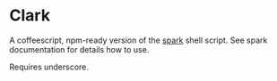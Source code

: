 Clark
=====

A coffeescript, npm-ready version of the [spark](https://github.com/holman/spark)
shell script. See spark documentation for details how to use.


Requires underscore.
